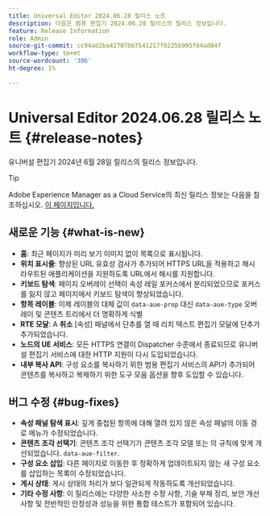 ```yaml
---
title: Universal Editor 2024.06.28 릴리스 노트
description: 다음은 범용 편집기 2024.06.28 릴리스의 릴리스 정보입니다.
feature: Release Information
role: Admin
source-git-commit: cc94ad2ba42707bb7541217f0225b995f64ad84f
workflow-type: tm+mt
source-wordcount: '306'
ht-degree: 1%

---
```



# Universal Editor 2024.06.28 릴리스 노트 {#release-notes}

유니버설 편집기 2024년 6월 28일 릴리스의 릴리스 정보입니다.

>[!TIP]
>
>Adobe Experience Manager as a Cloud Service의 최신 릴리스 정보는 다음을 참조하십시오. [이 페이지입니다.](/help/release-notes/release-notes-cloud/release-notes-current.md)

## 새로운 기능 {#what-is-new}

* **홈**: 최근 페이지가 미리 보기 이미지 없이 목록으로 표시됩니다.
* **위치 표시줄**: 향상된 URL 유효성 검사가 추가되어 HTTPS URL을 적용하고 해시 라우트된 애플리케이션을 지원하도록 URL에서 해시를 지원합니다.
* **키보드 탐색**: 페이지 오버레이 선택이 속성 레일 포커스에서 분리되었으므로 포커스를 잃지 않고 페이지에서 키보드 탐색이 향상되었습니다.
* **항목 레이블**: 이제 레이블의 대체 값이 `data-aue-prop` 대신 `data-aue-type` 오버레이 및 콘텐츠 트리에서 더 명확하게 식별
* **RTE 모달**: A **취소** [속성] 패널에서 단추를 열 때 리치 텍스트 편집기 모달에 단추가 추가되었습니다.
* **노드의 UE 서비스**: 모든 HTTPS 연결이 Dispatcher 수준에서 종료되므로 유니버설 편집기 서비스에 대한 HTTP 지원이 다시 도입되었습니다.
* **내부 복사 API**: 구성 요소를 복사하기 위한 범용 편집기 서비스의 API가 추가되어 콘텐츠를 복사하고 복제하기 위한 도구 모음 옵션을 향후 도입할 수 있습니다.

## 버그 수정 {#bug-fixes}

* **속성 패널 탐색 표시**: 깊게 중첩된 항목에 대해 열려 있지 않은 속성 패널의 이동 경로 메뉴가 수정되었습니다.
* **콘텐츠 조각 선택기**: 콘텐츠 조각 선택기가 콘텐츠 조각 모델 또는 의 규칙에 맞게 개선되었습니다. `data-aue-filter`.
* **구성 요소 삽입**: 다른 페이지로 이동한 후 정확하게 업데이트되지 않는 새 구성 요소를 삽입하는 목록이 수정되었습니다.
* **게시 상태**: 게시 상태의 처리가 보다 일관되게 작동하도록 개선되었습니다.
* **기타 수정 사항**: 이 릴리스에는 다양한 사소한 수정 사항, 기술 부채 정리, 보안 개선 사항 및 전반적인 안정성과 성능을 위한 통합 테스트가 포함되어 있습니다.
